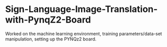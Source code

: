 # Sign-Language-Image-Translation-with-PynqZ2-Board
Worked on the machine learning environment, training parameters/data-set manipulation, setting up the PYNQz2 board.
